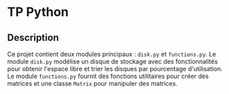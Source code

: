 # TP Python

## Description

Ce projet contient deux modules principaux : `disk.py` et `functions.py`. Le module `disk.py` modélise un disque de stockage avec des fonctionnalités pour obtenir l'espace libre et trier les disques par pourcentage d'utilisation. Le module `functions.py` fournit des fonctions utilitaires pour créer des matrices et une classe `Matrix` pour manipuler des matrices.
